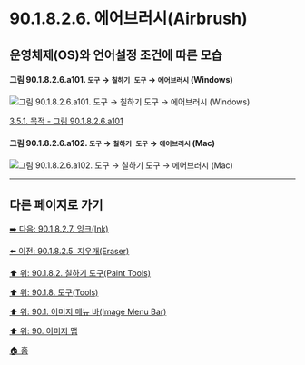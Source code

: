 # 90.1.8.2.6. 에어브러시(Airbrush)
## 운영체제(OS)와 언어설정 조건에 따른 모습

<a id="90-01-08-02-06-a101"></a>

#### 그림 90.1.8.2.6.a101. `도구` → `칠하기 도구` → `에어브러시` (Windows)
![그림 90.1.8.2.6.a101. `도구` → `칠하기 도구` → `에어브러시` (Windows)](https://github.com/wonder13662/gimp/assets/15767104/7596369b-dfdd-4b1f-8c2e-321e27407159)

[3.5.1. 목적 - 그림 90.1.8.2.6.a101](./03-05-01-intention.md#90-01-08-02-06-a101)

<a id="90-01-08-02-06-a102"></a>

#### 그림 90.1.8.2.6.a102. `도구` → `칠하기 도구` → `에어브러시` (Mac)
![그림 90.1.8.2.6.a102. `도구` → `칠하기 도구` → `에어브러시` (Mac)](https://github.com/wonder13662/gimp/assets/15767104/6e23c3c0-cfc6-419b-9c80-a53277465e36)

***

## 다른 페이지로 가기

[➡️ 다음: 90.1.8.2.7. 잉크(Ink)](./90-01-08-02-07-ink.md)

[⬅️ 이전: 90.1.8.2.5. 지우개(Eraser)](./90-01-08-02-05-eraser.md)

[⬆️ 위: 90.1.8.2. 칠하기 도구(Paint Tools)](./90-01-08-02-00-paint_tools.md)

[⬆️ 위: 90.1.8. 도구(Tools)](./90-01-08-00-tools.md)

[⬆️ 위: 90.1. 이미지 메뉴 바(Image Menu Bar)](./90-01-00-image-menu-bar.md)

[⬆️ 위: 90. 이미지 맵](./90-00-image-map.md)

[🏠 홈](./00-home.md)
